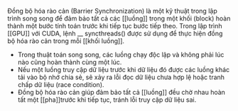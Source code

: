 Đồng bộ hóa rào cản (Barrier Synchronization) là một kỹ thuật trong lập trình song song để đảm bảo tất cả các [[luồng]] trong một khối (block) hoàn thành một bước tính toán trước khi tiếp tục bước tiếp theo.
Trong lập trình [[GPU]] với CUDA, lệnh __ syncthreads() được sử dụng để thực hiện đồng bộ hóa rào cản trong mỗi [[khối luồng]].
- Trong thuật toán song song, các luồng chạy độc lập và không phải lúc nào cũng hoàn thành cùng một lúc.
- Nếu một luồng truy cập dữ liệu trước khi dữ liệu đó được các luồng khác tải vào bộ nhớ chia sẻ, sẽ xảy ra lỗi đọc dữ liệu chưa hợp lệ hoặc tranh chấp dữ liệu (race condition).
- Đồng bộ hóa rào cản giúp đảm bảo tất cả [[luồng]] đều chờ nhau hoàn tất một [[pha]]trước khi tiếp tục, tránh lỗi truy cập dữ liệu sai.